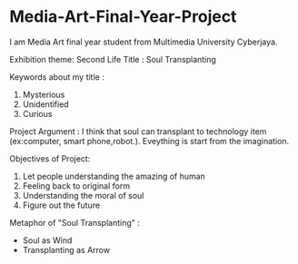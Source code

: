 # Media-Art-Final-Year-Project
I am Media Art final year student from Multimedia University Cyberjaya.

Exhibition theme: Second Life
Title : Soul Transplanting

Keywords about my title : 
1) Mysterious
2) Unidentified
3) Curious

Project Argument :
I think that soul can transplant to technology item (ex:computer, smart phone,robot.). Eveything is start from the imagination.

Objectives of Project:
1) Let people understanding the amazing of human
2) Feeling back to original form
3) Understanding the moral of soul
4) Figure out the future

Metaphor of "Soul Transplanting" :
- Soul as Wind
- Transplanting as Arrow
